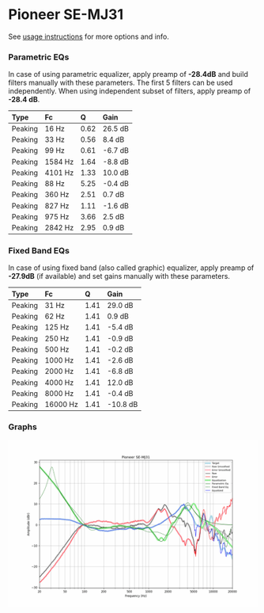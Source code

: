 # Pioneer SE-MJ31
See [usage instructions](https://github.com/jaakkopasanen/AutoEq#usage) for more options and info.

### Parametric EQs
In case of using parametric equalizer, apply preamp of **-28.4dB** and build filters manually
with these parameters. The first 5 filters can be used independently.
When using independent subset of filters, apply preamp of **-28.4 dB**.

| Type    | Fc      |    Q | Gain    |
|:--------|:--------|:-----|:--------|
| Peaking | 16 Hz   | 0.62 | 26.5 dB |
| Peaking | 33 Hz   | 0.56 | 8.4 dB  |
| Peaking | 99 Hz   | 0.61 | -6.7 dB |
| Peaking | 1584 Hz | 1.64 | -8.8 dB |
| Peaking | 4101 Hz | 1.33 | 10.0 dB |
| Peaking | 88 Hz   | 5.25 | -0.4 dB |
| Peaking | 360 Hz  | 2.51 | 0.7 dB  |
| Peaking | 827 Hz  | 1.11 | -1.6 dB |
| Peaking | 975 Hz  | 3.66 | 2.5 dB  |
| Peaking | 2842 Hz | 2.95 | 0.9 dB  |

### Fixed Band EQs
In case of using fixed band (also called graphic) equalizer, apply preamp of **-27.9dB**
(if available) and set gains manually with these parameters.

| Type    | Fc       |    Q | Gain     |
|:--------|:---------|:-----|:---------|
| Peaking | 31 Hz    | 1.41 | 29.0 dB  |
| Peaking | 62 Hz    | 1.41 | 0.9 dB   |
| Peaking | 125 Hz   | 1.41 | -5.4 dB  |
| Peaking | 250 Hz   | 1.41 | -0.9 dB  |
| Peaking | 500 Hz   | 1.41 | -0.2 dB  |
| Peaking | 1000 Hz  | 1.41 | -2.6 dB  |
| Peaking | 2000 Hz  | 1.41 | -6.8 dB  |
| Peaking | 4000 Hz  | 1.41 | 12.0 dB  |
| Peaking | 8000 Hz  | 1.41 | -0.4 dB  |
| Peaking | 16000 Hz | 1.41 | -10.8 dB |

### Graphs
![](./Pioneer%20SE-MJ31.png)